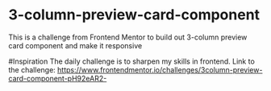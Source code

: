 # 3-column-preview-card-component
This is a challenge from Frontend Mentor to build out 3-column preview card component and make it responsive

#Inspiration
The daily challenge is to sharpen my skills in frontend.
Link to the challenge: https://www.frontendmentor.io/challenges/3column-preview-card-component-pH92eAR2-
